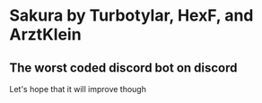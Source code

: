 # Sakura by Turbotylar, HexF, and ArztKlein

## The worst coded discord bot on discord

Let's hope that it will improve though
